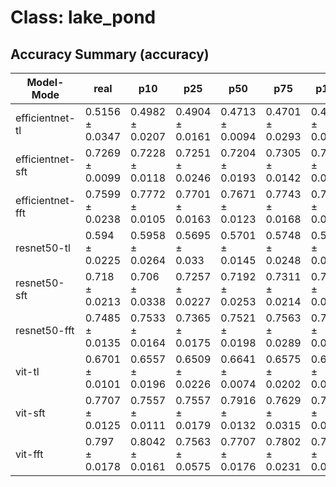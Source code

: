 # Class: lake_pond


## Accuracy Summary (accuracy)


| Model-Mode | real | p10 | p25 | p50 | p75 | p100 | p125 | p150 |
|---|---|---|---|---|---|---|---|---|
| efficientnet-tl | 0.5156 ± 0.0347 | 0.4982 ± 0.0207 | 0.4904 ± 0.0161 | 0.4713 ± 0.0094 | 0.4701 ± 0.0293 | 0.4539 ± 0.0128 | 0.4515 ± 0.0148 | 0.4269 ± 0.022 |
| efficientnet-sft | 0.7269 ± 0.0099 | 0.7228 ± 0.0118 | 0.7251 ± 0.0246 | 0.7204 ± 0.0193 | 0.7305 ± 0.0142 | 0.7311 ± 0.0267 | 0.7407 ± 0.0101 | 0.7246 ± 0.02 |
| efficientnet-fft | 0.7599 ± 0.0238 | 0.7772 ± 0.0105 | 0.7701 ± 0.0163 | 0.7671 ± 0.0123 | 0.7743 ± 0.0168 | 0.7689 ± 0.0235 | 0.7754 ± 0.0153 | 0.7754 ± 0.0087 |
| resnet50-tl | 0.594 ± 0.0225 | 0.5958 ± 0.0264 | 0.5695 ± 0.033 | 0.5701 ± 0.0145 | 0.5748 ± 0.0248 | 0.5713 ± 0.0514 | 0.5623 ± 0.0246 | 0.5689 ± 0.0175 |
| resnet50-sft | 0.718 ± 0.0213 | 0.706 ± 0.0338 | 0.7257 ± 0.0227 | 0.7192 ± 0.0253 | 0.7311 ± 0.0214 | 0.7257 ± 0.0176 | 0.7371 ± 0.0101 | 0.7299 ± 0.0242 |
| resnet50-fft | 0.7485 ± 0.0135 | 0.7533 ± 0.0164 | 0.7365 ± 0.0175 | 0.7521 ± 0.0198 | 0.7563 ± 0.0289 | 0.7287 ± 0.0156 | 0.7449 ± 0.0125 | 0.7377 ± 0.0142 |
| vit-tl | 0.6701 ± 0.0101 | 0.6557 ± 0.0196 | 0.6509 ± 0.0226 | 0.6641 ± 0.0074 | 0.6575 ± 0.0202 | 0.6587 ± 0.0214 | 0.6425 ± 0.0184 | 0.6431 ± 0.0184 |
| vit-sft | 0.7707 ± 0.0125 | 0.7557 ± 0.0111 | 0.7557 ± 0.0179 | 0.7916 ± 0.0132 | 0.7629 ± 0.0315 | 0.7671 ± 0.0317 | 0.7557 ± 0.0323 | 0.7641 ± 0.0402 |
| vit-fft | 0.797 ± 0.0178 | 0.8042 ± 0.0161 | 0.7563 ± 0.0575 | 0.7707 ± 0.0176 | 0.7802 ± 0.0231 | 0.7772 ± 0.0207 | 0.7689 ± 0.0158 | 0.7521 ± 0.0232 |